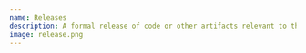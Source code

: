 ```yaml
---
name: Releases
description: A formal release of code or other artifacts relevant to the community.
image: release.png
---
```


